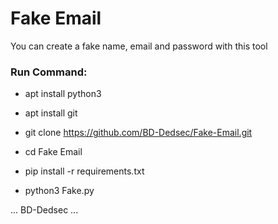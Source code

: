 # Fake Email

You can create a fake name, email and password with this tool

<h3> Run Command: </h3>

* apt install python3

* apt install git

* git clone https://github.com/BD-Dedsec/Fake-Email.git

* cd Fake Email

* pip install -r requirements.txt

* python3 Fake.py


... BD-Dedsec ...
